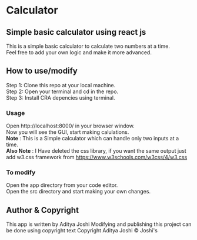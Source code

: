 # Calculator
## Simple basic calculator using react js
This is a simple basic calculator to calculate two numbers at a time. \
Feel free to add your own logic and make it more advanced.

## How to use/modify
Step 1: Clone this repo at your local machine. \
Step 2: Open your terminal and cd in the repo. \
Step 3: Install CRA depencies using terminal.
### Usage
Open http://localhost:8000/ in your browser window. \
Now you will see the GUI, start making calulations. \
**Note** : This is a Simple calculator which can handle only two inputs at a time. \
**Also Note** : I Have deleted the css library, if you want the same output just add w3.css framework from https://www.w3schools.com/w3css/4/w3.css

### To modify
Open the app directory from your code editor. \
Open the src directory and start making your own changes.

## Author & Copyright
This app is written by Aditya Joshi
Modifying and publishing this project can be done using copyright text
Copyright Aditya Joshi &copy; Joshi's
